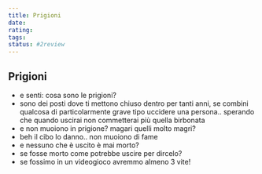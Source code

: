 ```yaml
---
title: Prigioni
date: 
rating: 
tags:
status: #2review
---
```

## Prigioni

- e senti: cosa sono le prigioni?
- sono dei posti dove ti mettono chiuso dentro per tanti anni, se combini qualcosa di particolarmente grave tipo uccidere una persona.. sperando che quando uscirai non commetterai più quella birbonata
- e non muoiono in prigione? magari quelli molto magri?
- beh il cibo lo danno.. non muoiono di fame
- e nessuno che è uscito è mai morto?
- se fosse morto come potrebbe uscire per dircelo?
- se fossimo in un videogioco avremmo almeno 3 vite!
